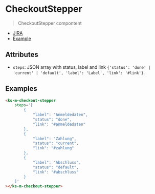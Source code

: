 # CheckoutStepper

> CheckoutStepper compontent

- [JIRA](https://jira.migros.net/browse/MIDUWEB-745)
- [Example](../../pages/CheckoutStepper.html)

## Attributes

- `steps`: JSON array with status, label and link `{'status': 'done' | 'current' | 'default', 'label': 'Label', 'link': '#link'}`.  

## Examples

```html
<ks-m-checkout-stepper
    steps='[
        {
            "label": "Anmeldedaten",
            "status": "done",
            "link": "#anmeldedaten"
        },
        {
            "label": "Zahlung",
            "status": "current",
            "link": "#zahlung"
        },
        {
            "label": "Abschluss",
            "status": "default",
            "link": "#abschluss"
        }
    ]'
></ks-m-checkout-stepper>